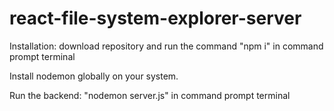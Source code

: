 # react-file-system-explorer-server
Installation: download repository and run the command "npm i" in command prompt terminal

Install nodemon globally on your system.

Run the backend: "nodemon server.js" in command prompt terminal
